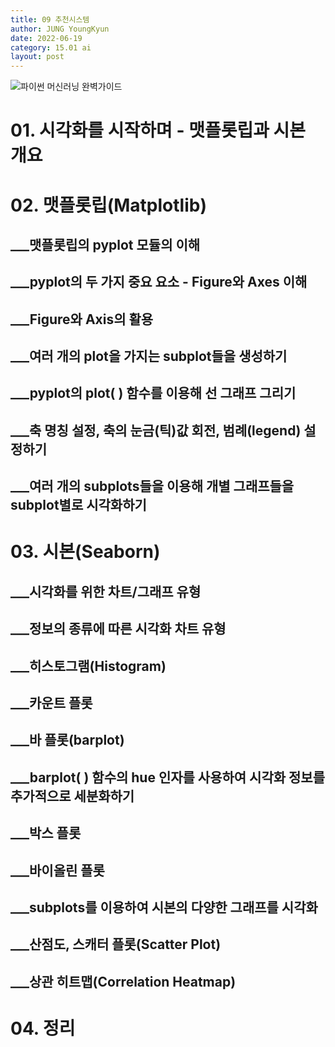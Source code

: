 ```yaml
---
title: 09 추천시스템
author: JUNG YoungKyun
date: 2022-06-19
category: 15.01 ai
layout: post
---
```


![파이썬 머신러닝 완벽가이드](https://img.shields.io/badge/파이썬_머신러닝_완벽가이드-blue.svg)

# 01. 시각화를 시작하며 - 맷플롯립과 시본 개요
# 02. 맷플롯립(Matplotlib)
## ___맷플롯립의 pyplot 모듈의 이해
## ___pyplot의 두 가지 중요 요소 - Figure와 Axes 이해
## ___Figure와 Axis의 활용
## ___여러 개의 plot을 가지는 subplot들을 생성하기
## ___pyplot의 plot( ) 함수를 이용해 선 그래프 그리기
## ___축 명칭 설정, 축의 눈금(틱)값 회전, 범례(legend) 설정하기
## ___여러 개의 subplots들을 이용해 개별 그래프들을 subplot별로 시각화하기
# 03. 시본(Seaborn)
## ___시각화를 위한 차트/그래프 유형
## ___정보의 종류에 따른 시각화 차트 유형
## ___히스토그램(Histogram)
## ___카운트 플롯
## ___바 플롯(barplot)
## ___barplot( ) 함수의 hue 인자를 사용하여 시각화 정보를 추가적으로 세분화하기
## ___박스 플롯
## ___바이올린 플롯
## ___subplots를 이용하여 시본의 다양한 그래프를 시각화
## ___산점도, 스캐터 플롯(Scatter Plot)
## ___상관 히트맵(Correlation Heatmap)
# 04. 정리